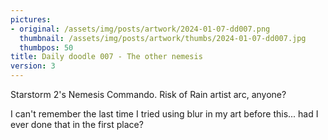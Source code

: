 ```yaml
---
pictures:
- original: /assets/img/posts/artwork/2024-01-07-dd007.png
  thumbnail: /assets/img/posts/artwork/thumbs/2024-01-07-dd007.jpg
  thumbpos: 50
title: Daily doodle 007 - The other nemesis
version: 3
---
```

Starstorm 2's Nemesis Commando.
Risk of Rain artist arc, anyone?

I can't remember the last time I tried using blur in my art before this... had I ever done that in the first place?
